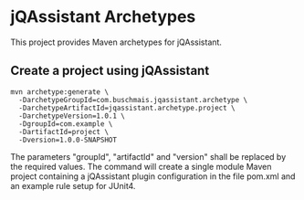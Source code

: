 jQAssistant Archetypes
======================
This project provides Maven archetypes for jQAssistant.

Create a project using jQAssistant
----------------------------------

```
mvn archetype:generate \
  -DarchetypeGroupId=com.buschmais.jqassistant.archetype \
  -DarchetypeArtifactId=jqassistant.archetype.project \
  -DarchetypeVersion=1.0.1 \
  -DgroupId=com.example \
  -DartifactId=project \
  -Dversion=1.0.0-SNAPSHOT
```

The parameters "groupId", "artifactId" and "version" shall be replaced by the required values. The command will create a single module Maven project containing a jQAssistant plugin configuration in the file pom.xml and an example rule setup for JUnit4.
